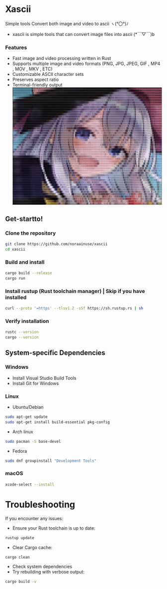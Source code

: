 # Xascii
Simple tools Convert both image and video to ascii ヽ(°〇°)ﾉ
- xascii is simple tools that can convert image files into ascii  (*￣▽￣)b
### Features
- Fast image and video processing written in Rust
- Supports multiple image and video formats (PNG, JPG, JPEG, GIF , MP4 , MOV , MKV , ETC)
- Customizable ASCII character sets
- Preserves aspect ratio
- Terminal-friendly output
![Alt text](swappy-20241115-190010.png)
## Get-startto!
### Clone the repository
```bash
git clone https://github.com/noraainuse/xascii
cd xascii
```
### Build and install
```bash
cargo build --release
cargo run
```
### Install rustup (Rust toolchain manager) | Skip if you have installed
```bash
curl --proto '=https' --tlsv1.2 -sSf https://sh.rustup.rs | sh
```

### Verify installation
```bash
rustc --version
cargo --version
```
## System-specific Dependencies
### Windows
- Install Visual Studio Build Tools
- Install Git for Windows
### Linux 
- Ubuntu/Debian
```bash
sudo apt-get update
sudo apt-get install build-essential pkg-config
```
- Arch linux
```bash
sudo pacman -S base-devel
```
- Fedora
```bash
sudo dnf groupinstall "Development Tools"
```
### macOS
```bash
xcode-select --install
```
# Troubleshooting
If you encounter any issues:
- Ensure your Rust toolchain is up to date:
```bash
rustup update
```
- Clear Cargo cache:
```bash
cargo clean
```
- Check system dependencies
- Try rebuilding with verbose output:
```bash
cargo build -v
```
